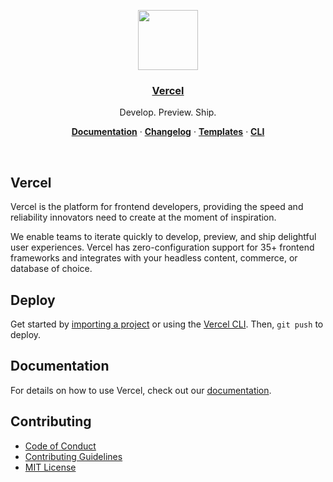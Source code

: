 <p align="center">
  <a href="https://vercel.com">
    <img src="https://assets.vercel.com/image/upload/v1588805858/repositories/vercel/logo.png" height="96">
    <h3 align="center">Vercel</h3>
  </a>
</p>

<p align="center">
  Develop. Preview. Ship.
</p>

<p align="center">
  <a href="https://vercel.com/docs"><strong>Documentation</strong></a> ·
  <a href="https://vercel.com/changelog"><strong>Changelog</strong></a> ·
  <a href="https://vercel.com/templates"><strong>Templates</strong></a> ·
  <a href="https://vercel.com/cli"><strong>CLI</strong></a>
</p>
<br/>

## Vercel

Vercel is the platform for frontend developers, providing the speed and reliability innovators need to create at the moment of inspiration.

We enable teams to iterate quickly to develop, preview, and ship delightful user experiences. Vercel has zero-configuration support for 35+ frontend frameworks and integrates with your headless content, commerce, or database of choice.

## Deploy

Get started by [importing a project](https://vercel.com/new) or using the [Vercel CLI](https://vercel.com/cli). Then, `git push` to deploy.

## Documentation

For details on how to use Vercel, check out our [documentation](https://vercel.com/docs).

## Contributing

- [Code of Conduct](./.github/CODE_OF_CONDUCT.md)
- [Contributing Guidelines](./.github/CONTRIBUTING.md)
- [MIT License](./LICENSE)
